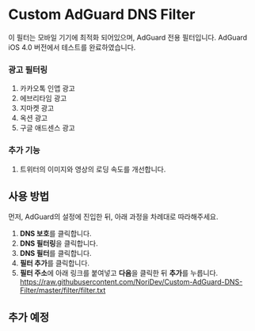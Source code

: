# Custom AdGuard DNS Filter
이 필터는 모바일 기기에 최적화 되어있으며, AdGuard 전용 필터입니다.
AdGuard iOS 4.0 버전에서 테스트를 완료하였습니다.

### 광고 필터링
1. 카카오톡 인앱 광고
2. 에브리타임 광고
3. 지마켓 광고
4. 옥션 광고
5. 구글 애드센스 광고

### 추가 기능
1. 트위터의 이미지와 영상의 로딩 속도를 개선합니다.
 
 
## 사용 방법
먼저, AdGuard의 설정에 진입한 뒤, 아래 과정을 차례대로 따라해주세요.

1. **DNS 보호**를 클릭합니다.
2. **DNS 필터링**을 클릭합니다.
3. **DNS 필터**를 클릭합니다.
4. **필터 추가**를 클릭합니다.
5. **필터 주소**에 아래 링크를 붙여넣고 **다음**을 클릭한 뒤 **추가**를 누릅니다.
https://raw.githubusercontent.com/NoriDev/Custom-AdGuard-DNS-Filter/master/filter/filter.txt

## 추가 예정
